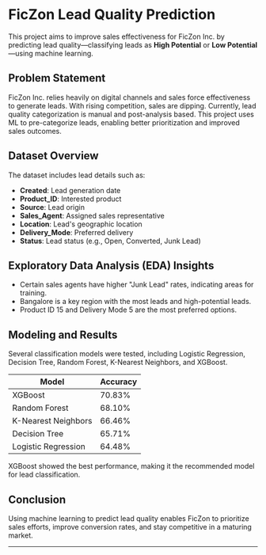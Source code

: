 # FicZon Lead Quality Prediction

This project aims to improve sales effectiveness for FicZon Inc. by predicting lead quality—classifying leads as **High Potential** or **Low Potential**—using machine learning.

## Problem Statement

FicZon Inc. relies heavily on digital channels and sales force effectiveness to generate leads. With rising competition, sales are dipping. Currently, lead quality categorization is manual and post-analysis based. This project uses ML to pre-categorize leads, enabling better prioritization and improved sales outcomes.

## Dataset Overview

The dataset includes lead details such as:

- **Created**: Lead generation date  
- **Product_ID**: Interested product  
- **Source**: Lead origin  
- **Sales_Agent**: Assigned sales representative  
- **Location**: Lead's geographic location  
- **Delivery_Mode**: Preferred delivery  
- **Status**: Lead status (e.g., Open, Converted, Junk Lead)

## Exploratory Data Analysis (EDA) Insights

- Certain sales agents have higher "Junk Lead" rates, indicating areas for training.  
- Bangalore is a key region with the most leads and high-potential leads.  
- Product ID 15 and Delivery Mode 5 are the most preferred options.

## Modeling and Results

Several classification models were tested, including Logistic Regression, Decision Tree, Random Forest, K-Nearest Neighbors, and XGBoost.

| Model             | Accuracy  |
|-------------------|-----------|
| XGBoost           | 70.83%    |
| Random Forest     | 68.10%    |
| K-Nearest Neighbors | 66.46%  |
| Decision Tree     | 65.71%    |
| Logistic Regression | 64.48%  |

XGBoost showed the best performance, making it the recommended model for lead classification.

## Conclusion

Using machine learning to predict lead quality enables FicZon to prioritize sales efforts, improve conversion rates, and stay competitive in a maturing market.

---


